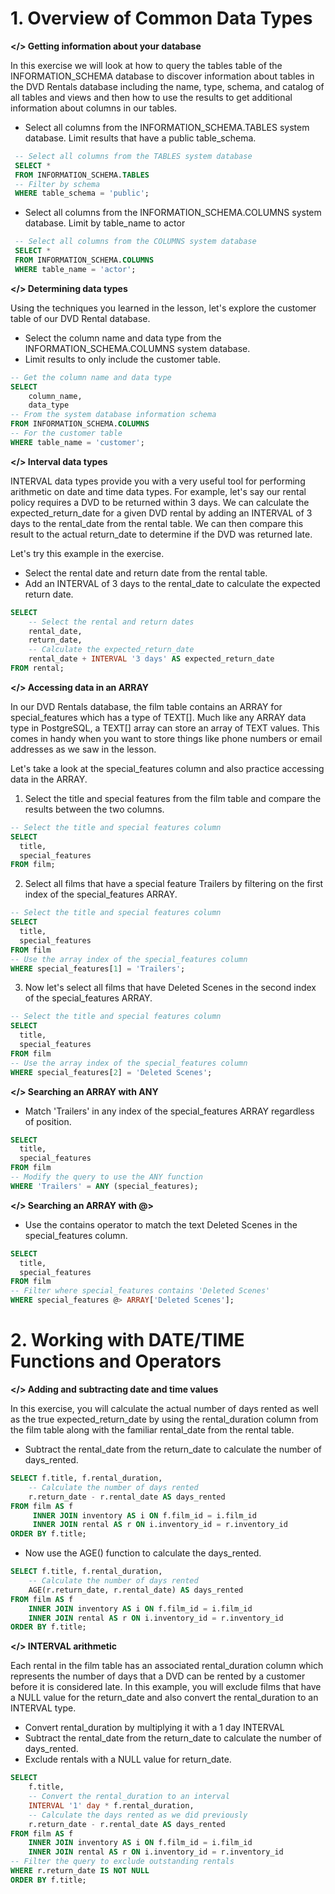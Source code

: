 # 1. Overview of Common Data Types

**</> Getting information about your database**

 In this exercise we will look at how to query the tables table of the INFORMATION_SCHEMA database to discover information about tables in the DVD Rentals database including the name, type, schema, and catalog of all tables and views and then how to use the results to get additional information about columns in our tables.

- Select all columns from the INFORMATION_SCHEMA.TABLES system database. Limit results that have a public table_schema.

```sql
 -- Select all columns from the TABLES system database
 SELECT * 
 FROM INFORMATION_SCHEMA.TABLES
 -- Filter by schema
 WHERE table_schema = 'public';
```

- Select all columns from the INFORMATION_SCHEMA.COLUMNS system database. Limit by table_name to actor

```sql
 -- Select all columns from the COLUMNS system database
 SELECT * 
 FROM INFORMATION_SCHEMA.COLUMNS 
 WHERE table_name = 'actor';
```

**</> Determining data types**

Using the techniques you learned in the lesson, let's explore the customer table of our DVD Rental database.

- Select the column name and data type from the INFORMATION_SCHEMA.COLUMNS system database.
- Limit results to only include the customer table.

```sql
-- Get the column name and data type
SELECT
 	column_name, 
    data_type
-- From the system database information schema
FROM INFORMATION_SCHEMA.COLUMNS 
-- For the customer table
WHERE table_name = 'customer';
```

**</> Interval data types**

INTERVAL data types provide you with a very useful tool for performing arithmetic on date and time data types. For example, let's say our rental policy requires a DVD to be returned within 3 days. We can calculate the expected_return_date for a given DVD rental by adding an INTERVAL of 3 days to the rental_date from the rental table. We can then compare this result to the actual return_date to determine if the DVD was returned late.

Let's try this example in the exercise.

- Select the rental date and return date from the rental table.
- Add an INTERVAL of 3 days to the rental_date to calculate the expected return date.

```sql
SELECT
 	-- Select the rental and return dates
	rental_date,
	return_date,
 	-- Calculate the expected_return_date
	rental_date + INTERVAL '3 days' AS expected_return_date
FROM rental;
```

**</> Accessing data in an ARRAY**

In our DVD Rentals database, the film table contains an ARRAY for special_features which has a type of TEXT[]. Much like any ARRAY data type in PostgreSQL, a TEXT[] array can store an array of TEXT values. This comes in handy when you want to store things like phone numbers or email addresses as we saw in the lesson.

Let's take a look at the special_features column and also practice accessing data in the ARRAY.

1. Select the title and special features from the film table and compare the results between the two columns.

```sql
-- Select the title and special features column 
SELECT 
  title, 
  special_features 
FROM film;
```

2. Select all films that have a special feature Trailers by filtering on the first index of the special_features ARRAY.

```sql
-- Select the title and special features column 
SELECT 
  title, 
  special_features 
FROM film
-- Use the array index of the special_features column
WHERE special_features[1] = 'Trailers';
```

3. Now let's select all films that have Deleted Scenes in the second index of the special_features ARRAY.

```sql
-- Select the title and special features column 
SELECT 
  title, 
  special_features 
FROM film
-- Use the array index of the special_features column
WHERE special_features[2] = 'Deleted Scenes';
```

**</> Searching an ARRAY with ANY**

- Match 'Trailers' in any index of the special_features ARRAY regardless of position.

```sql
SELECT
  title, 
  special_features 
FROM film 
-- Modify the query to use the ANY function 
WHERE 'Trailers' = ANY (special_features);
```

**</> Searching an ARRAY with @>**

- Use the contains operator to match the text Deleted Scenes in the special_features column.

```sql
SELECT 
  title, 
  special_features 
FROM film 
-- Filter where special_features contains 'Deleted Scenes'
WHERE special_features @> ARRAY['Deleted Scenes'];
```


# 2. Working with DATE/TIME Functions and Operators

**</> Adding and subtracting date and time values**

In this exercise, you will calculate the actual number of days rented as well as the true expected_return_date by using the rental_duration column from the film table along with the familiar rental_date from the rental table.

- Subtract the rental_date from the return_date to calculate the number of days_rented.

```sql
SELECT f.title, f.rental_duration,
    -- Calculate the number of days rented
    r.return_date - r.rental_date AS days_rented
FROM film AS f
     INNER JOIN inventory AS i ON f.film_id = i.film_id
     INNER JOIN rental AS r ON i.inventory_id = r.inventory_id
ORDER BY f.title;
```
- Now use the AGE() function to calculate the days_rented.

```sql
SELECT f.title, f.rental_duration,
    -- Calculate the number of days rented
	AGE(r.return_date, r.rental_date) AS days_rented
FROM film AS f
	INNER JOIN inventory AS i ON f.film_id = i.film_id
	INNER JOIN rental AS r ON i.inventory_id = r.inventory_id
ORDER BY f.title;
```

**</> INTERVAL arithmetic**

Each rental in the film table has an associated rental_duration column which represents the number of days that a DVD can be rented by a customer before it is considered late. In this example, you will exclude films that have a NULL value for the return_date and also convert the rental_duration to an INTERVAL type.

- Convert rental_duration by multiplying it with a 1 day INTERVAL
- Subtract the rental_date from the return_date to calculate the number of days_rented.
- Exclude rentals with a NULL value for return_date.

```sql
SELECT
	f.title,
 	-- Convert the rental_duration to an interval
    INTERVAL '1' day * f.rental_duration,
 	-- Calculate the days rented as we did previously
    r.return_date - r.rental_date AS days_rented
FROM film AS f
    INNER JOIN inventory AS i ON f.film_id = i.film_id
    INNER JOIN rental AS r ON i.inventory_id = r.inventory_id
-- Filter the query to exclude outstanding rentals
WHERE r.return_date IS NOT NULL
ORDER BY f.title;
```
